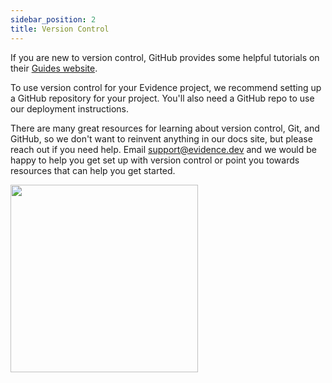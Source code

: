```yaml
---
sidebar_position: 2
title: Version Control
---
```


If you are new to version control, GitHub provides some helpful tutorials on their [Guides website](https://guides.github.com/activities/hello-world/).

To use version control for your Evidence project, we recommend setting up a GitHub repository for your project. You'll also need a GitHub repo to use our deployment instructions.

There are many great resources for learning about version control, Git, and GitHub, so we don't want to reinvent anything in our docs site, but please reach out if you need help. Email <support@evidence.dev> and we would be happy to help you get set up with version control or point you towards resources that can help you get started.

<img src="/static/img/vscode-git.png" width="300"/>